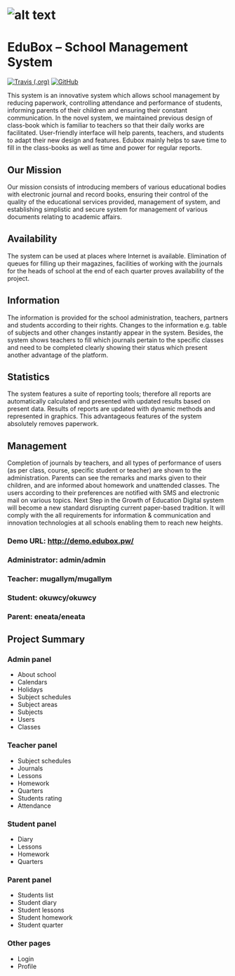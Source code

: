 # ![alt text](https://avatars3.githubusercontent.com/u/61156677)
# EduBox – School Management System

[![Travis (.org)](https://img.shields.io/travis/agoyli/edubox-symfony3?style=flat-square)](https://travis-ci.org/github/agoyli/edubox-symfony3)
[![GitHub](https://img.shields.io/github/license/agoyli/edubox-symfony3?style=flat-square)](https://opensource.org/licenses/MIT)

This system is an innovative system which allows school management by reducing paperwork, controlling attendance and performance of students, informing parents of their children and ensuring their constant communication. In the novel system, we maintained previous design of class-book which is familiar to teachers so that their daily works are facilitated.  User-friendly interface will help parents, teachers, and students to adapt their new design and features. Edubox mainly helps to save time to fill in the class-books as well as time and power for regular reports.
## Our Mission
Our mission consists of introducing members of various educational bodies with electronic journal and record books, ensuring their control of the quality of the educational services provided, management of system, and establishing simplistic and secure system for management of various documents relating to academic affairs. 
## Availability
The system can be used at places where Internet is available. Elimination of queues for filling up their magazines, facilities of working with the journals for the heads of school at the end of each quarter proves availability of the project. 
## Information
The information is provided for the school administration, teachers, partners and students according to their rights. Changes to the information e.g. table of subjects and other changes instantly appear in the system. Besides, the system shows teachers to fill which journals pertain to the specific classes and need to be completed clearly showing their status which present another advantage of the platform. 
## Statistics
The system features a suite of reporting tools; therefore all reports are automatically calculated and presented with updated results based on present data. Results of reports are updated with dynamic methods and represented in graphics. This advantageous features of the system absolutely removes paperwork. 
## Management
Completion of journals by teachers, and all types of performance of users (as per class, course, specific student or teacher) are shown to the administration. Parents can see the remarks and marks given to their children, and are informed about homework and unattended classes. The users according to their preferences are notified with SMS and electronic mail on various topics. 
Next Step in the Growth of Education
Digital system will become a new standard disrupting current paper-based tradition. It will comply with the all requirements for information & communication and innovation technologies at all schools enabling them to reach new heights.
### Demo URL: http://demo.edubox.pw/
### Administrator: admin/admin
### Teacher: mugallym/mugallym
### Student: okuwcy/okuwcy
### Parent: eneata/eneata
## Project Summary
### Admin panel 
- About school
- Calendars
- Holidays
- Subject schedules
- Subject areas
- Subjects
- Users
- Classes
### Teacher panel 
- Subject schedules
- Journals
- Lessons
- Homework
- Quarters
- Students rating
- Attendance
### Student panel 
- Diary
- Lessons
- Homework
- Quarters
### Parent panel 
- Students list
- Student diary
- Student lessons
- Student homework
- Student quarter
### Other pages
- Login
- Profile
